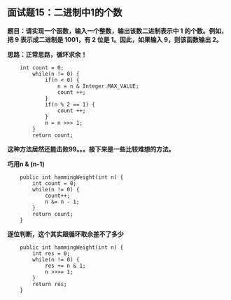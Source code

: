 ## 面试题15：二进制中1的个数
**题目：请实现一个函数，输入一个整数，输出该数二进制表示中 1 的个数。例如，把 9 表示成二进制是 1001，有 2 位是 1。因此，如果输入 9，则该函数输出 2。**

**思路：正常思路，循环求余！**
```
	int count = 0;
        while(n != 0) {
        	if(n < 0) {
        		n = n & Integer.MAX_VALUE;
        		count ++;
        	}
        	if(n % 2 == 1) {
        		count ++;
        	}
        	n = n >>> 1;
        }
        return count;

```
**这种方法居然还能击败99。。。接下来是一些比较难想的方法。**

**巧用n & (n-1)**
```
	public int hammingWeight(int n) {
		int count = 0;
        while(n != 0) {
        	count++;
            n &= n - 1;
        }
        return count;
    }
```
**逐位判断，这个其实跟循环取余差不了多少**
```
	public int hammingWeight(int n) {
        int res = 0;
        while(n != 0) {
            res += n & 1;
            n >>>= 1;
        }
        return res;
    }
```